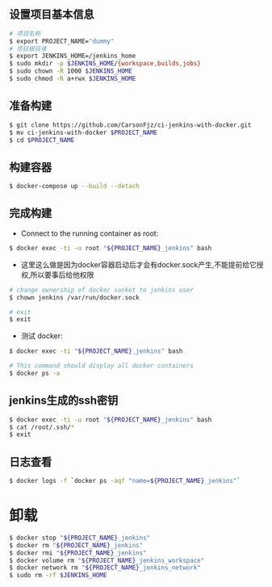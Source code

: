 ## 设置项目基本信息

```bash
# 项目名称
$ export PROJECT_NAME="dummy"
# 项目根目录
$ export JENKINS_HOME=/jenkins_home
$ sudo mkdir -p $JENKINS_HOME/{workspace,builds,jobs}
$ sudo chown -R 1000 $JENKINS_HOME
$ sudo chmod -R a+rwx $JENKINS_HOME
```

## 准备构建

```bash
$ git clone https://github.com/CarsonFjz/ci-jenkins-with-docker.git
$ mv ci-jenkins-with-docker $PROJECT_NAME
$ cd $PROJECT_NAME
```

## 构建容器

```bash
$ docker-compose up --build --detach
```

## 完成构建

- Connect to the running container as root:

```bash
$ docker exec -ti -u root "${PROJECT_NAME}_jenkins" bash
```

- 这里这么做是因为docker容器启动后才会有docker.sock产生,不能提前给它授权,所以要事后给他权限

```bash
# change ownership of docker socket to jenkins user
$ chown jenkins /var/run/docker.sock

# exit
$ exit
```

- 测试 docker:

```bash
$ docker exec -ti "${PROJECT_NAME}_jenkins" bash

# This command should display all docker containers
$ docker ps -a
```

## jenkins生成的ssh密钥

```bash
$ docker exec -ti -u root "${PROJECT_NAME}_jenkins" bash
$ cat /root/.ssh/*
$ exit
```

## 日志查看

```bash
$ docker logs -f `docker ps -aqf "name=${PROJECT_NAME}_jenkins"`
```

# 卸载

```bash
$ docker stop "${PROJECT_NAME}_jenkins"
$ docker rm "${PROJECT_NAME}_jenkins"
$ docker rmi "${PROJECT_NAME}_jenkins"
$ docker volume rm "${PROJECT_NAME}_jenkins_workspace"
$ docker network rm "${PROJECT_NAME}_jenkins_network"
$ sudo rm -rf $JENKINS_HOME
```
